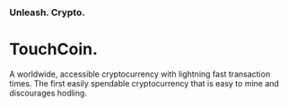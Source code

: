 ### Unleash. Crypto.

# TouchCoin.

A worldwide, accessible cryptocurrency with lightning fast transaction times. The first easily spendable cryptocurrency that is easy to mine and discourages hodling.
